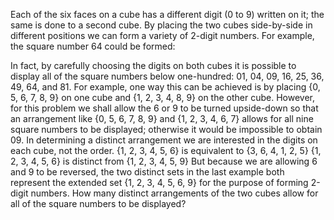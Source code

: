 
Each of the six faces on a cube has a different digit (0 to 9) written on it; the same is done to a second cube. By placing the two cubes side-by-side in different positions we can form a variety of 2-digit numbers.
For example, the square number 64 could be formed:



In fact, by carefully choosing the digits on both cubes it is possible to display all of the square numbers below one-hundred: 01, 04, 09, 16, 25, 36, 49, 64, and 81.
For example, one way this can be achieved is by placing {0, 5, 6, 7, 8, 9} on one cube and {1, 2, 3, 4, 8, 9} on the other cube.
However, for this problem we shall allow the 6 or 9 to be turned upside-down so that an arrangement like {0, 5, 6, 7, 8, 9} and {1, 2, 3, 4, 6, 7} allows for all nine square numbers to be displayed; otherwise it would be impossible to obtain 09.
In determining a distinct arrangement we are interested in the digits on each cube, not the order.
{1, 2, 3, 4, 5, 6} is equivalent to {3, 6, 4, 1, 2, 5}
{1, 2, 3, 4, 5, 6} is distinct from {1, 2, 3, 4, 5, 9}
But because we are allowing 6 and 9 to be reversed, the two distinct sets in the last example both represent the extended set {1, 2, 3, 4, 5, 6, 9} for the purpose of forming 2-digit numbers.
How many distinct arrangements of the two cubes allow for all of the square numbers to be displayed?
